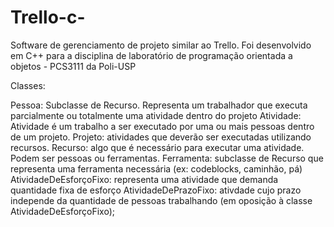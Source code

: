 # Trello-c-
Software de gerenciamento de projeto similar ao Trello. Foi desenvolvido em C++ para a disciplina de laboratório de programação orientada a objetos - PCS3111 da Poli-USP 


Classes:

Pessoa: Subclasse de Recurso. Representa um trabalhador que executa parcialmente ou totalmente uma atividade dentro do projeto 
Atividade: Atividade é um trabalho a ser executado por uma ou mais pessoas dentro de um projeto.
Projeto: atividades que deverão ser executadas utilizando recursos.
Recurso: algo que é necessário para executar uma atividade. Podem ser pessoas ou ferramentas.
Ferramenta: subclasse de Recurso que representa uma ferramenta necessária (ex: codeblocks, caminhão, pá)
AtividadeDeEsforçoFixo: representa uma atividade que demanda quantidade fixa de esforço
AtividadeDePrazoFixo: ativdade cujo prazo independe da quantidade de pessoas trabalhando (em oposição à classe AtividadeDeEsforçoFixo);

